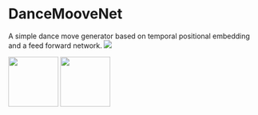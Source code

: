 # DanceMooveNet
A simple dance move generator based on temporal positional embedding and a feed forward network.
![](https://github.com/sandman002/DanceMooveNet/blob/main/anim/ss.gif)
<p float="left">
  <img src="https://github.com/sandman002/DanceMooveNet/blob/main/anim/gt.gif" width="100" />
  <img src="https://github.com/sandman002/DanceMooveNet/blob/main/anim/pics.gif" width="100" /> 
</p>




